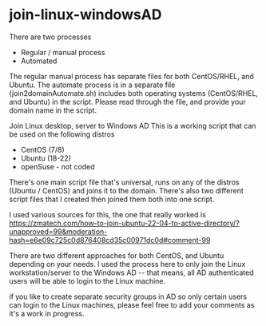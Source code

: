 # join-linux-windowsAD
There are two processes 
- Regular / manual process
- Automated

The regular manual process has separate files for both CentOS/RHEL, and Ubuntu. 
The automate process is in a separate file (join2domainAutomate.sh) includes both operating systems (CentOS/RHEL, and Ubuntu) in the script. 
Please read through the file, and provide your domain name in the script. 


Join Linux desktop, server to Windows AD 
This is a working script that can be used on the following distros
- CentOS (7/8)
- Ubuntu (18-22) 
- openSuse - not coded

There's one main script file that's universal, runs on any of the distros (Ubuntu / CentOS) and joins it to the domain. 
There's also two different script files that I created then joined them both into one script. 

I used various sources for this, the one that really worked is 
https://zmatech.com/how-to-join-ubuntu-22-04-to-active-directory/?unapproved=99&moderation-hash=e6e09c725c0d876408cd35c00971dc0d#comment-99

There are two different approaches for both CentOS, and Ubuntu depending on your needs. 
I used the process here to only join the Linux workstation/server to the Windows AD -- that means, all AD authenticated users will be able to login to the Linux machine. 

if you like to create separate security groups in AD so only certain users can login to the Linux machines, please feel free to add your comments as it's a work in progress. 


